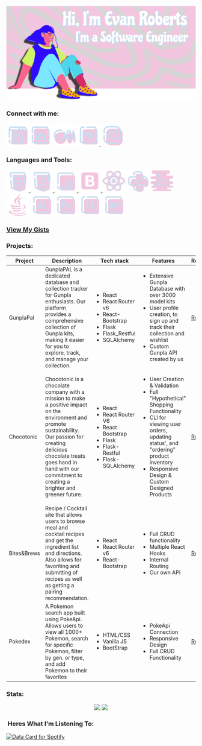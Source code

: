 ![Alt Banner](Banner-2.svg)

<h3 align="left">Connect with me:</h3>
<p align="left">
  <a href="https://robertsevan.com" target="_blank"><img align="left" alt="robertsevan.com" height="60px" width="60px" src="icons8-website-48.png" /></a>
  <a href="https://linkedin.com/in/evan-roberts-76801621a" target="_blank"><img height="60px" width="60px" src="icons8-linkedin-48.png" /></a>
  <a href="https://medium.com/@robertsevan" target="_blank"><img height="60px" width="60px" src="icons8-medium-48.png" /></a>
  <a href="https://www.behance.net/evanroberts3" target="_blank"><img height="60px" width="60px" src="icons8-behance-48.png" /> </a>
  <a href="https://www.instagram.com/evanroberts.art/" target="_blank"><img height="60px" width="60px" src="icons8-instagram-48.png" /></a>
</p>

<h3 align="left">Languages and Tools:</h3>
<p align="left"> 
<a href="https://www.w3.org/html/" target="_blank" rel="noreferrer"> <img src="icons8-html-48.png" alt="html5" height="60px" width="60px"/> </a> 
<a href="https://www.w3schools.com/css/" target="_blank" rel="noreferrer"> <img src="icons8-css3-48.png" alt="css3" height="60px" width="60px"/> </a> 
<a href="https://developer.mozilla.org/en-US/docs/Web/JavaScript" target="_blank" rel="noreferrer"> <img src="icons8-js-48.png" alt="javascript" height="60px" width="60px"/> </a> 
<a href="https://getbootstrap.com" target="_blank" rel="noreferrer"> <img src="icons8-bootstrap-48.png" alt="bootstrap" height="60px" width="60px"/> </a> 
<img src="icons8-react-40.png" alt="react" height="60px" width="60px"/>
<img src="icons8-python-48.png" alt="python" height="60px" width="60px"/>
<img src="icons8-flask-64.png" alt="flask" height="60px" width="60px"/>
<img src="icons8-java.svg" alt="java" height="60px" width="60px"/>
<img height="60px" width="60px" src="icons8-illustrator-48.png" />
<img height="60px" width="60px" src="icons8-photoshop-48.png" /> 
<img height="60px" width="60px" src="icons8-adobe-indesign-48.png" /> 
<img height="60px" width="60px" src="icons8-adobe-after-effects-48.png" /> 

</p>
<h3><a href="https://checkout.steampowered.com/checkout/?purchasetype=self&cart=7209761557810217435&snr=1_8_4__503">View My Gists</a></h3>
<h3 align="left">Projects:</h3>

<table align="center">
<thead>
  <th>Project</th>
  <th>Description</th>
  <th>Tech stack</th>
  <th>Features</th>
  <th>Repo</th>
  <th>Live</th>
  <th>Demo</th>
</thead>
<tbody>
    <tr>
    <td>GunplaPal</td>
    <td>GunplaPAL is a dedicated database and collection tracker for
                  Gunpla enthusiasts. Our platform provides a comprehensive
                  collection of Gunpla kits, making it easier for you to
                  explore, track, and manage your collection.</td>
    <td><ul><li>React</li><li>React Router v6</li><li>React-Bootstrap</li><li>Flask</li><li>Flask_Restful</li><li>SQLAlchemy</li></ul></td>
    <td><ul><li>Extensive Gunpla Database with over 3000 model kits</li><li>User profile creation, to sign up and track their collection and wishlist</li><li>Custom Gunpla API created by us</li></ul></td>
    <td><a href="https://github.com/Evan-Roberts-808/Gunpla-Pal" target="_blank">Repo</a></td>
    <td><a href="https://gunpla-pal.vercel.app" target="_blank">Live</a></td>
    <td><a href="https://youtu.be/RueCd2fHjJM">Demo</a></td>
  </tr>
  <tr>
    <td>Chocotonic</td>
    <td>Chocotonic is a chocolate company with a mission to make a
                    positive impact on the environment and promote
                    sustainability. Our passion for creating delicious chocolate
                    treats goes hand in hand with our commitment to creating a
                    brighter and greener future.</td>
    <td><ul><li>React</li><li>React Router V6</li><li>React Bootstrap</li><li>Flask</li><li>Flask-Restful</li><li>Flask-SQLAlchemy</li></td>
      <td><ul><li>User Creation & Validation</li><li>Full "Hypothetical" Shopping Functionality</li><li>CLI for viewing user orders, updating status', and "ordering" product inventory</li><li>Responsive Design & Custom Designed Products</li></ul></td>
      <td><a
                      href="https://github.com/Evan-Roberts-808/Chocotonic"
                      target="_blank"
                    >Repo</a></td>
      <td><a href="https://chocotonic.vercel.app" target="_blank">Live</a></td>
      <td><a href="https://youtu.be/8Gtq47nJiCY">Demo</a></td>
  </tr>
  <tr>
    <td>Bites&Brews</td>
    <td>Recipe / Cocktail site that allows users to browse meal and cocktail recipes and get the ingredient list and directions. Also allows for favoriting and submitting of recipes as well as getting a pairing recommendation.</td>
    <td><ul><li>React</li><li>React Router v6</li><li>React-Bootstrap</li></ul></td>
    <td><ul><li>Full CRUD functionality</li><li>Multiple React Hooks</li><li>Internal Routing</li><li>Our own API</li></ul></td>
    <td><a href="https://github.com/Evan-Roberts-808/Bites-and-Brews" target="_blank">Repo</a></td>
    <td><a href="https://bites-and-brews.vercel.app" target="_blank">Live</a></td>
    <td></td>
  </tr>
  <tr>
    <td>Pokedex</td>
    <td>A Pokemon search app built using PokeApi. Allows users to view all 1000+ Pokemon, search for specific Pokemon, filter by gen. or type, and add Pokemon to their favorites</td>
    <td><ul><li>HTML/CSS</li><li>Vanilla JS</li><li>BootStrap</li></ul></td>
    <td><ul><li>PokeApi Connection</li><li>Responsive Design</li><li>Full CRUD Functionality</li></ul></td>
    <td><a href="https://github.com/Evan-Roberts-808/PokeDex" target="_blank">Repo</a></td>
    <td><a href="https://evan-roberts-808.github.io/PokeDex/" target="_blank">Live</a></td>
    <td></td>
  </tr>

</tbody>
</table>

<h3 align="left">Stats:</h3>
<div align="center">
<img src="https://streak-stats.demolab.com?user=Evan-Roberts-808&theme=tokyonight"/>
<img src="https://github-readme-stats.vercel.app/api/top-langs/?username=evan-roberts-808&layout=compact&theme=tokyonight" />
</div>

<h3 align="left">&nbsp;Heres What I'm Listening To:</h3>

<p align="left"><a href="https://www.data-card-for-spotify.com/card?user_id=leoslastwill">
  <a href="https://data-card-for-spotify.herokuapp.com/card?user_id=leoslastwill">
  <img src="https://data-card-for-spotify.herokuapp.com/api/card?user_id=leoslastwill" alt="Data Card for Spotify">
</a>
</a></p>
